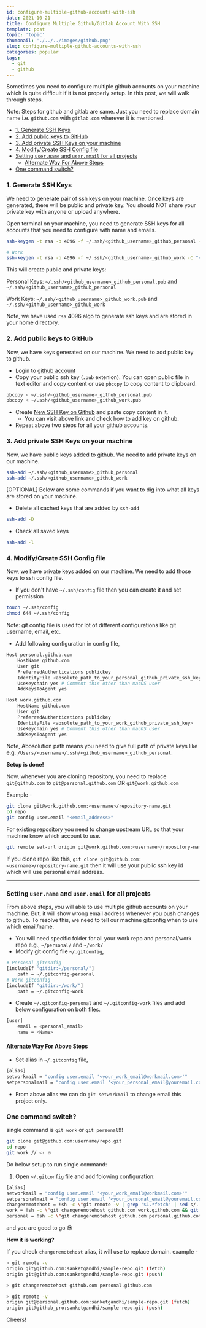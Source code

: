 ```yaml
---
id: configure-multiple-github-accounts-with-ssh
date: 2021-10-21
title: Configure Multiple Github/Gitlab Account With SSH
template: post
topic: 'topic'
thumbnail: './../../images/github.png'
slug: configure-multiple-github-accounts-with-ssh
categories: popular
tags:
  - git
  - github
---
```


Sometimes you need to configure multiple github accounts on your machine which is quite difficult if it is not properly setup. In this post, we will walk through steps. 

Note: Steps for github and gitlab are same. Just you need to replace domain name i.e. `github.com` with `gitlab.com` wherever it is mentioned.

- [1. Generate SSH Keys](#1-generate-ssh-keys)
- [2. Add public keys to GitHub](#2-add-public-keys-to-github)
- [3. Add private SSH Keys on your machine](#3-add-private-ssh-keys-on-your-machine)
- [4. Modify/Create SSH Config file](#4-modifycreate-ssh-config-file)
- [Setting `user.name` and `user.email` for all projects](#setting-username-and-useremail-for-all-projects)
  - [Alternate Way For Above Steps](#alternate-way-for-above-steps)
- [One command switch?](#one-command-switch)

### 1. Generate SSH Keys

We need to generate pair of ssh keys on your machine. Once keys are generated, there will be public and private key. You should NOT share your private key with anyone or upload anywhere. 

Open terminal on your machine, you need to generate SSH keys for all accounts that you need to configure with name and emails.

```sh
ssh-keygen -t rsa -b 4096 -f ~/.ssh/<github_username>_github_personal -C "<your_personal_email@youremail.com>"

# Work
ssh-keygen -t rsa -b 4096 -f ~/.ssh/<github_username>_github_work -C "<your_work_email@workmail.com>"
```

This will create public and private keys:

Personal Keys: `~/.ssh/<github_username>_github_personal.pub` and `~/.ssh/<github_username>_github_personal`

Work Keys: `~/.ssh/<github_username>_github_work.pub` and `~/.ssh/<github_username>_github_work`

Note, we have used `rsa` 4096 algo to generate ssh keys and are stored in your home directory.

### 2. Add public keys to GitHub

Now, we have keys generated on our machine. We need to add public key to github.

- Login to [github account](https://github.com/login)
- Copy your public ssh key (`.pub` extenion). You can open public file in text editor and copy content or use `pbcopy` to copy content to clipboard.

```sh
pbcopy < ~/.ssh/<github_username>_github_personal.pub
pbcopy < ~/.ssh/<github_username>_github_work.pub
```

- Create [New SSH Key on Github](https://github.com/settings/ssh) and paste copy content in it.
  - You can visit above link and check how to add key on github.
- Repeat above two steps for all your github accounts.

### 3. Add private SSH Keys on your machine

Now, we have public keys added to github. We need to add private keys on our machine.

```sh
ssh-add ~/.ssh/<github_username>_github_personal
ssh-add ~/.ssh/<github_username>_github_work
```

[OPTIONAL] Below are some commands if you want to dig into what all keys are stored on your machine.

- Delete all cached keys that are added by `ssh-add`

```sh
ssh-add -D
```

- Check all saved keys

```sh
ssh-add -l
```

### 4. Modify/Create SSH Config file

Now, we have private keys added on our machine. We need to add those keys to ssh config file.

- If you don't have `~/.ssh/config` file then you can create it and set permission

```sh
touch ~/.ssh/config
chmod 644 ~/.ssh/config
```

Note: git config file is used for lot of different configurations like git username, email, etc.

- Add following configuration in config file,

```sh
Host personal.github.com
    HostName github.com
    User git
    PreferredAuthentications publickey
    IdentityFile <absolute_path_to_your_personal_github_private_ssh_key>
    UseKeychain yes # Comment this other than macOS user
    AddKeysToAgent yes

Host work.github.com
    HostName github.com
    User git
    PreferredAuthentications publickey
    IdentityFile <absolute_path_to_your_work_github_private_ssh_key>
    UseKeychain yes # Comment this other than macOS user
    AddKeysToAgent yes
```

Note, Abosolution path means you need to give full path of private keys like e.g. `/Users/<username>/.ssh/<github_username>_github_personal`.

**Setup is done!**

Now, whenever you are cloning repository, you need to replace `git@github.com` to `git@personal.github.com` OR `git@work.github.com`

Example - 

```sh
git clone git@work.github.com:<username>/repository-name.git
cd repo
git config user.email "<email_address>"
```

For existing repository you need to change upstream URL so that your machine know which account to use.

```sh
git remote set-url origin git@work.github.com:<username>/repository-name.git
```

If you clone repo like this, `git clone git@github.com:<username>/repository-name.git` then it will use your public ssh key id which will use personal email address.

---

### Setting `user.name` and `user.email` for all projects

From above steps, you will able to use multiple github accounts on your machine. But, it will show wrong email address whenever you push changes to github. To resolve this, we need to tell our machine gitconfig when to use which email/name.

- You will need specific folder for all your work repo and personal/work repo e.g., `~/personal/` and `~/work/`
- Modify git config file `~/.gitconfig`, 

```sh
# Personal gitconfig
[includeIf "gitdir:~/personal/"]
    path = ~/.gitconfig-personal
# Work gitconfig
[includeIf "gitdir:~/work/"]
    path = ~/.gitconfig-work
```

- Create `~/.gitconfig-personal` and `~/.gitconfig-work` files and add below configuration on both files.

```sh
[user]
    email = <personal_email>
    name = <Name>
```

#### Alternate Way For Above Steps

- Set alias in `~/.gitconfig` file,

```sh
[alias]
setworkmail = "config user.email '<your_work_email@workmail.com>'"
setpersonalmail = "config user.email '<your_personal_email@youremail.com>'"
```

- From above alias we can do `git setworkmail` to change email this project only.

### One command switch?

single command is `git work` or `git personal`!!!

```sh
git clone git@github.com:username/repo.git
cd repo
git work // <- 🔥
```

Do below setup to run single command: 

1. Open `~/.gitconfig` file and add folowing configuration:

```sh
[alias]
setworkmail = "config user.email '<your_work_email@workmail.com>'"
setpersonalmail = "config user.email '<your_personal_email@youremail.com>'"
changeremotehost = !sh -c \"git remote -v | grep '$1.*fetch' | sed s/..fetch.// | sed s/$1/$2/ | xargs git remote set-url\"
work = !sh -c \"git changeremotehost github.com work.github.com && git setworkmail\"
personal = !sh -c \"git changeremotehost github.com personal.github.com && git setpersonalmail\"
```

and you are good to go 😎

**How it is working?**

If you check `changeremotehost` alias, it will use to replace domain. example -

```sh
> git remote -v
origin git@github.com:sanketgandhi/sample-repo.git (fetch)
origin git@github.com:sanketgandhi/sample-repo.git (push)

> git changeremotehost github.com personal.github.com

> git remote -v
origin git@personal.github.com:sanketgandhi/sample-repo.git (fetch)
origin git@github_pro:sanketgandhi/sample-repo.git (push)
```


Cheers!
